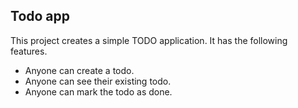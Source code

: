 ## Todo app

This project creates a simple TODO application. 
It has the following features.

- Anyone can create a todo.
- Anyone can see their existing todo.
- Anyone can mark the todo as done.